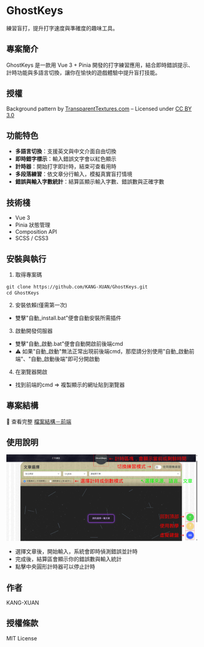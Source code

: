 # GhostKeys

練習盲打，提升打字速度與準確度的趣味工具。


## 專案簡介

GhostKeys 是一款用 Vue 3 + Pinia 開發的打字練習應用，結合即時錯誤提示、計時功能與多語言切換，讓你在愉快的遊戲體驗中提升盲打技能。


## 授權
Background pattern by [TransparentTextures.com](https://www.transparenttextures.com) – Licensed under [CC BY 3.0](https://creativecommons.org/licenses/by/3.0/)


## 功能特色

- **多語言切換**：支援英文與中文介面自由切換
- **即時錯字標示**：輸入錯誤文字會以紅色顯示
- **計時器**：開始打字即計時，結束可查看用時
- **多段落練習**：依文章分行輸入，模擬真實盲打情境
- **錯誤與輸入字數統計**：結算區顯示輸入字數、錯誤數與正確字數


## 技術棧

- Vue 3
- Pinia 狀態管理
- Composition API
- SCSS / CSS3


## 安裝與執行

1. 取得專案碼
```
git clone https://github.com/KANG-XUAN/GhostKeys.git
cd GhostKeys
```

2. 安裝依賴(僅需第一次)
- 雙擊"自動_install.bat"便會自動安裝所需插件

3. 啟動開發伺服器
- 雙擊"自動_啟動.bat"便會自動開啟前後端cmd
- ⚠️ 如果"自動_啟動"無法正常出現前後端cmd，那麼請分別使用"自動_啟動前端"、"自動_啟動後端"即可分開啟動

4. 在瀏覽器開啟
- 找到前端的cmd => 複製顯示的網址貼到瀏覽器


## 專案結構
📁 查看完整 [檔案結構－前端](./docs/檔案結構－前端.txt)


## 使用說明
![GhostKeys 使用示意圖](docs/images/legend.png)
- 選擇文章後，開始輸入，系統會即時偵測錯誤並計時
- 完成後，結算區會顯示你的錯誤數與輸入統計
- 點擊中央圓形計時器可以停止計時


## 作者
KANG-XUAN


## 授權條款
MIT License